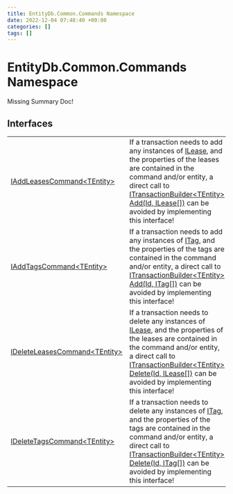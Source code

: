 ```yaml
---
title: EntityDb.Common.Commands Namespace
date: 2022-12-04 07:48:40 +00:00
categories: []
tags: []
---
```


# EntityDb.Common.Commands Namespace
Missing Summary Doc!
## Interfaces
<table><tr><td><a href='/dotnet/entitydb.common.commands.iaddleasescommand`1'>IAddLeasesCommand&lt;TEntity&gt;</a></td><td>
If a transaction needs to add any instances of <a href='/dotnet/entitydb.abstractions.leases.ilease'>ILease</a>, and the properties of the leases
are contained in the command and/or entity, a direct call to
<a href='/dotnet/entitydb.abstractions.transactions.builders.itransactionbuilder`1.add'>ITransactionBuilder&lt;TEntity&gt; Add(Id, ILease[])</a>
can be avoided by implementing this interface!
</td></tr><tr><td><a href='/dotnet/entitydb.common.commands.iaddtagscommand`1'>IAddTagsCommand&lt;TEntity&gt;</a></td><td>
If a transaction needs to add any instances of <a href='/dotnet/entitydb.abstractions.tags.itag'>ITag</a>, and the properties of the tags
are contained in the command and/or entity, a direct call to
<a href='/dotnet/entitydb.abstractions.transactions.builders.itransactionbuilder`1.add'>ITransactionBuilder&lt;TEntity&gt; Add(Id, ITag[])</a>
can be avoided by implementing this interface!
</td></tr><tr><td><a href='/dotnet/entitydb.common.commands.ideleteleasescommand`1'>IDeleteLeasesCommand&lt;TEntity&gt;</a></td><td>
If a transaction needs to delete any instances of <a href='/dotnet/entitydb.abstractions.leases.ilease'>ILease</a>, and the properties of the leases
are contained in the command and/or entity, a direct call to
<a href='/dotnet/entitydb.abstractions.transactions.builders.itransactionbuilder`1.delete'>ITransactionBuilder&lt;TEntity&gt; Delete(Id, ILease[])</a>
can be avoided by implementing this interface!
</td></tr><tr><td><a href='/dotnet/entitydb.common.commands.ideletetagscommand`1'>IDeleteTagsCommand&lt;TEntity&gt;</a></td><td>
If a transaction needs to delete any instances of <a href='/dotnet/entitydb.abstractions.tags.itag'>ITag</a>, and the properties of the tags
are contained in the command and/or entity, a direct call to
<a href='/dotnet/entitydb.abstractions.transactions.builders.itransactionbuilder`1.delete'>ITransactionBuilder&lt;TEntity&gt; Delete(Id, ITag[])</a>
can be avoided by implementing this interface!
</td></tr></table>
